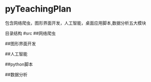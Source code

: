# pyTeachingPlan
包含网络爬虫，图形界面开发，人工智能，桌面应用脚本,数据分析五大模块

目录结构
  #src
  ##网络爬虫
  
  ##图形界面开发
  
  ##人工智能
  
  ##python脚本
  
  ##数据分析